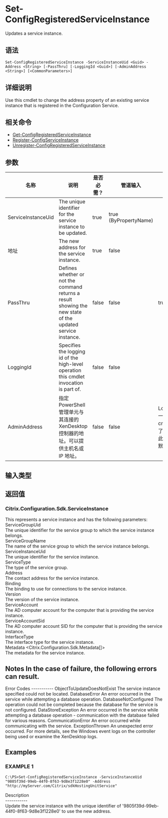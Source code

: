 # Set-ConfigRegisteredServiceInstance

Updates a service instance.

## 语法

    Set-ConfigRegisteredServiceInstance -ServiceInstanceUid <Guid> -Address <String> [-PassThru] [-LoggingId <Guid>] [-AdminAddress <String>] [<CommonParameters>]
    

## 详细说明

Use this cmdlet to change the address property of an existing service instance that is registered in the Configuration Service.

## 相关命令

- [Get-ConfigRegisteredServiceInstance](Get-ConfigRegisteredServiceInstance.html)
- [Register-ConfigServiceInstance](Register-ConfigServiceInstance.html)
- [Unregister-ConfigRegisteredServiceInstance](Unregister-ConfigRegisteredServiceInstance.html)

## 参数

| 名称                 | 说明                                                                                                         | 是否必需？ | 管道输入                  | 默认值                                   |
| ------------------ | ---------------------------------------------------------------------------------------------------------- | ----- | --------------------- | ------------------------------------- |
| ServiceInstanceUid | The unique identifier for the service instance to be updated.                                              | true  | true (ByPropertyName) |                                       |
| 地址                 | The new address for the service instance.                                                                  | true  | false                 |                                       |
| PassThru           | Defines whether or not the command returns a result showing the new state of the updated service instance. | false | false                 | true                                  |
| LoggingId          | Specifies the logging id of the high-level operation this cmdlet invocation is part of.                    | false | false                 |                                       |
| AdminAddress       | 指定 PowerShell 管理单元与其连接的 XenDesktop 控制器的地址。可以提供主机名或 IP 地址。                                                  | false | false                 | LocalHost。一旦有 cmdlet 提供了某个值，此值将变为默认值。 |

## 输入类型

### 

## 返回值

### Citrix.Configuration.Sdk.ServiceInstance  
This represents a service instance and has the following parameters:  
ServiceGroupUid <guid>  
The unique identifier for the service group to which the service instance belongs.  
ServiceGroupName <string>  
The name of the service group to which the service instance belongs.  
ServiceInstanceUid <guid>  
The unique identifier for the service instance.  
ServiceType <string>  
The type of the service group.  
Address <string>  
The contact address for the service instance.  
Binding <string>  
The binding to use for connections to the service instance.  
Version <int>  
The version of the service instance.  
ServiceAccount <string>  
The AD computer account for the computer that is providing the service instance.  
ServiceAccountSid <string>  
The AD computer account SID for the computer that is providing the service instance.  
InterfaceType <string>  
The interface type for the service instance.  
Metadata <Citrix.Configuration.Sdk.Metadata[]>  
The metadata for the service instance.

## Notes In the case of failure, the following errors can result.  
Error Codes \---\---\----- ObjectToUpdateDoesNotExist The service instance specified could not be located. DatabaseError An error occurred in the service while attempting a database operation. DatabaseNotConfigured The operation could not be completed because the database for the service is not configured. DataStoreException An error occurred in the service while attempting a database operation - communication with the database failed for various reasons. CommunicationError An error occurred while communicating with the service. ExceptionThrown An unexpected error occurred. For more details, see the Windows event logs on the controller being used or examine the XenDesktop logs.

## Examples

### EXAMPLE 1

    C:\PS>Set-ConfigRegisteredServiceInstance -ServiceInstanceUid "9805f39d-99eb-44f0-8f63-9d8e3f1228e0" -Address "http://myServer.com/Citrix/sdkHostingUnitService"
    

Description  
\---\---\-----  
Update the service instance with the unique identifier of '9805f39d-99eb-44f0-8f63-9d8e3f1228e0' to use the new address.